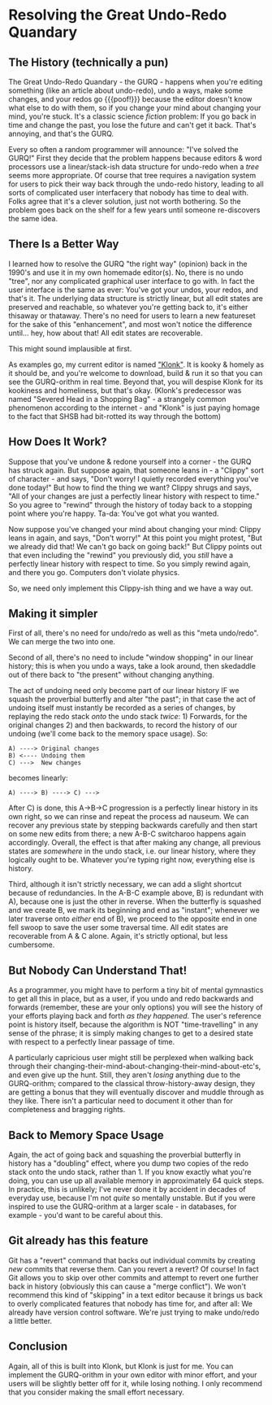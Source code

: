 # Resolving the Great Undo-Redo Quandary

## The History (technically a pun)

The Great Undo-Redo Quandary - the GURQ - happens when you're editing something (like an article about undo-redo), undo a ways, make some changes, and your redos go {{{poof!}}} because the editor doesn't know what else to do with them, so if you change your mind about changing your mind, you're stuck. It's a classic science _fiction_ problem: If you go back in time and change the past, you lose the future and can't get it back. That's annoying, and that's the GURQ.

Every so often a random programmer will announce: "I've solved the GURQ!" First they decide that the problem happens because editors & word processors use a linear/stack-ish data structure for undo-redo when a _tree_ seems more appropriate. Of course that tree requires a navigation system for users to pick their way back through the undo-redo history, leading to all sorts of complicated user interfacery that nobody has time to deal with. Folks agree that it's a clever solution, just not worth bothering. So the problem goes back on the shelf for a few years until someone re-discovers the same idea.

## There Is a Better Way

I learned how to resolve the GURQ "the right way" (opinion) back in the 1990's and use it in my own homemade editor(s). No, there is no undo "tree", nor any complicated graphical user interface to go with. In fact the user interface is the same as ever: You've got your undos, your redos, and that's it. The underlying data structure is strictly linear, but all edit states are preserved and reachable, so whatever you're getting back to, it's either thisaway or thataway. There's no need for users to learn a new featureset for the sake of this "enhancement", and most won't notice the difference until... hey, how about that! All edit states are recoverable.

This might sound implausible at first.

As examples go, my current editor is named ["Klonk"](./..). It is kooky & homely as it should be, and you're welcome to download, build & run it so that you can see the GURQ-orithm in real time. Beyond that, you will despise Klonk for its kookiness and homeliness, but that's okay. (Klonk's predecessor was named "Severed Head in a Shopping Bag" - a strangely common phenomenon according to the internet - and "Klonk" is just paying homage to the fact that SHSB had bit-rotted its way through the bottom)

## How Does It Work?

Suppose that you've undone & redone yourself into a corner - the GURQ has struck again. But suppose again, that someone leans in - a "Clippy" sort of character - and says, "Don't worry! I quietly recorded everything you've done today!" But how to find the thing we want? Clippy shrugs and says, "All of your changes are just a perfectly linear history with respect to time." So you agree to "rewind" through the history of today back to a stopping point where you're happy. Ta-da: You've got what you wanted.

Now suppose you've changed your mind about changing your mind: Clippy leans in again, and says, "Don't worry!" At this point you might protest, "But we already did that! We can't go back on going back!" But Clippy points out that even including the "rewind" you previously did, you *still* have a perfectly linear history with respect to time. So you simply rewind again, and there you go. Computers don't violate physics.

So, we need only implement this Clippy-ish thing and we have a way out.

## Making it simpler

First of all, there's no need for undo/redo as well as this "meta undo/redo". We can merge the two into one.

Second of all, there's no need to include "window shopping" in our linear history; this is when you undo a ways, take a look around, then skedaddle out of there back to "the present" without changing anything.

The act of undoing need only become part of our linear history IF we squash the proverbial butterfly and alter "the past"; in that case the act of undoing itself must instantly be recorded as a series of changes, by replaying the redo stack *onto* the undo stack *twice*: 1) Forwards, for the original changes 2) and then backwards, to record the history of our undoing (we'll come back to the memory space usage). So:

    A) ----> Original changes
    B) <---- Undoing them
    C) --->  New changes

becomes linearly:

    A) ----> B) ----> C) --->

After C) is done, this A->B->C progression is a perfectly linear history in its own right, so we can rinse and repeat the process ad nauseum. We can recover any previous state by stepping backwards carefully and then start on some new edits from there; a new A-B-C switcharoo happens again accordingly. Overall, the effect is that after making any change, all previous states are *somewhere* in the undo stack, i.e. our linear history, where they logically ought to be. Whatever you're typing right now, everything else is history.

Third, although it isn't strictly necessary, we can add a slight shortcut because of redundancies. In the A-B-C example above, B) is redundant with A), because one is just the other in reverse. When the butterfly is squashed and we create B, we mark its beginning and end as "instant"; whenever we later traverse onto *either* end of B), we proceed to the opposite end in one fell swoop to save the user some traversal time. All edit states are recoverable from A & C alone. Again, it's strictly optional, but less cumbersome.

## But Nobody Can Understand That!

As a programmer, you might have to perform a tiny bit of mental gymnastics to get all this in place, but as a user, if you undo and redo backwards and forwards (remember, these are your only options) you will see the history of your efforts playing back and forth *as they happened*. The user's reference point is history itself, because the algorithm is NOT "time-travelling" in any sense of the phrase; it is simply making changes to get to a desired state with respect to a perfectly linear passage of time.

A particularly capricious user might still be perplexed when walking back through their changing-their-mind-about-changing-their-mind-about-etc's, and even give up the hunt. Still, they aren't *losing* anything due to the GURQ-orithm; compared to the classical throw-history-away design, they are getting a bonus that they will eventually discover and muddle through as they like. There isn't a particular need to document it other than for completeness and bragging rights.

## Back to Memory Space Usage

Again, the act of going back and squashing the proverbial butterfly in history has a "doubling" effect, where you dump two copies of the redo stack onto the undo stack, rather than 1. If you know exactly what you're doing, you can use up all available memory in approximately 64 quick steps. In practice, this is unlikely; I've never done it by accident in decades of everyday use, because I'm not *quite* so mentally unstable. But if you were inspired to use the GURQ-orithm at a larger scale - in databases, for example - you'd want to be careful about this.

## Git already has this feature

Git has a "revert" command that backs out individual commits by creating *new* commits that reverse them. Can you revert a revert? Of course! In fact Git allows you to skip over other commits and attempt to revert one further back in history (obviously this can cause a "merge conflict"). We won't recommend this kind of "skipping" in a text editor because it brings us back to overly complicated features that nobody has time for, and after all: We already have version control software. We're just trying to make undo/redo a little better.

## Conclusion

Again, all of this is built into Klonk, but Klonk is just for me. You can implement the GURQ-orithm in your own editor with minor effort, and your users will be slightly better off for it, while losing nothing. I only recommend that you consider making the small effort necessary.
